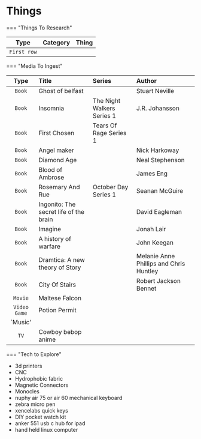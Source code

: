 # Things

=== "Things To Research"

| Type | Category | Thing |
| :---: | :---: | :--- |
| `First row` |  |  |  |

=== "Media To Ingest"

| Type | Title | Series | Author |
| :---: | :--- | :--- | :--- |
| `Book` | Ghost of belfast | | Stuart Neville |
| `Book` | Insomnia | The Night Walkers Series 1 | J.R. Johansson |
| `Book` | First Chosen | Tears Of Rage Series 1 | | M. Todd Gallowglas |
| `Book` | Angel maker | | Nick Harkoway |
| `Book` | Diamond Age | | Neal Stephenson |
| `Book` | Blood of Ambrose | | James Eng |
| `Book` | Rosemary And Rue | October Day Series 1 | Seanan McGuire |
| `Book` | Ingonito: The secret life of the brain | | David Eagleman |
| `Book` | Imagine | | Jonah Lair |
| `Book` | A history of warfare | | John Keegan |
| `Book` | Dramtica: A new theory of Story | | Melanie Anne Phillips and Chris Huntley |
| `Book` | City Of Stairs | | Robert Jackson Bennet |
| `Movie` | Maltese Falcon | | |
| `Video Game` | Potion Permit | | |
| `Music' | | | |
| `TV` | Cowboy bebop anime | | |

=== "Tech to Explore"

- 3d printers
- CNC
- Hydrophobic fabric
- Magnetic Connectors
- Monocles
- nuphy air 75 or air 60 mechanical keyboard
- zebra micro pen
- xencelabs quick keys
- DIY pocket watch kit
- anker 551 usb c hub for ipad
- hand held linux computer

